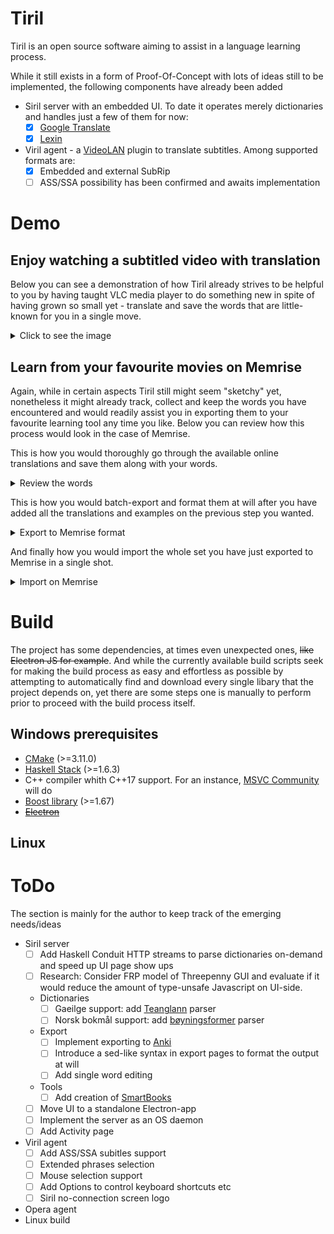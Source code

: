 # Tiril
Tiril is an open source software aiming to assist in a language learning process.

While it still exists in a form of Proof-Of-Concept with lots of ideas still to be implemented, the following components have already been added
* Siril server with an embedded UI. To date it operates merely dictionaries and handles just a few of them for now:
  * [x] [Google Translate](https://translate.google.com)
  * [x] [Lexin](http://lexin.udir.no)
* Viril agent - a [VideoLAN](https://github.com/videolan) plugin to translate subtitles. Among supported formats are:
  * [x] Embedded and external SubRip 
  * [ ] ASS/SSA possibility has been confirmed and awaits implementation

# Demo  

## Enjoy watching a subtitled video with translation

Below you can see a demonstration of how Tiril already strives to be helpful to you by having taught VLC media player to do something new in spite of having grown so small yet - translate and save the words that are little-known for you in a single move.

<details>
 <summary>Click to see the image</summary>
  
![alt text](https://github.com/erithion/tiril/raw/master/doc/tiril.gif "VideoLAN demo")
</details>

## Learn from your favourite movies on Memrise

Again, while in certain aspects Tiril still might seem "sketchy" yet, nonetheless it might already track, collect and keep the words you have encountered and would readily assist you in exporting them to your favourite learning tool any time you like. Below you can review how this process would look in the case of Memrise.

This is how you would thoroughly go through the available online translations and save them along with your words.
<details>
 <summary>Review the words</summary>
  
![alt text](https://github.com/erithion/tiril/raw/master/doc/tiril.view.gif "View demo")
</details>


This is how you would batch-export and format them at will after you have added all the translations and examples on the previous step you wanted.
<details>
 <summary>Export to Memrise format</summary>
  
![alt text](https://github.com/erithion/tiril/raw/master/doc/tiril.export.memrise.gif "Memrise export demo")
</details>


And finally how you would import the whole set you have just exported to Memrise in a single shot.
<details>
 <summary>Import on Memrise</summary>
  
![alt text](https://github.com/erithion/tiril/raw/master/doc/tiril.export.memrise.second.gif "Memrise import demo")
</details>

# Build
The project has some dependencies, at times even unexpected ones, ~~like Electron JS for example~~. And while the currently available build scripts seek for making the build process as easy and effortless as possible by attempting to automatically find and download every single libary that the project depends on, yet there are some steps one is manually to perform prior to proceed with the build process itself.
## Windows prerequisites

* [CMake](https://cmake.org/download/) (>=3.11.0)
* [Haskell Stack](https://docs.haskellstack.org/en/stable/README/) (>=1.6.3)
* C++ compiler whith C++17 support. For an instance, [MSVC Community](https://www.visualstudio.com/free-developer-offers/) will do
* [Boost library](https://www.boost.org/users/download/) (>=1.67)
* ~~[Electron](https://electronjs.org)~~

## Linux

# ToDo
The section is mainly for the author to keep track of the emerging needs/ideas

* Siril server
  * [ ] Add Haskell Conduit HTTP streams to parse dictionaries on-demand and speed up UI page show ups
  * [ ] Research: Consider FRP model of Threepenny GUI and evaluate if it would  reduce the amount of type-unsafe Javascript on UI-side.
  * Dictionaries
    * [ ] Gaeilge support: add [Teanglann](https://www.teanglann.ie/) parser
    * [ ] Norsk bokmål support: add [bøyningsformer](http://inger.uib.no/perl/search/search.cgi?appid=72&tabid=1106) parser
  * Export
    * [ ] Implement exporting to [Anki](https://apps.ankiweb.net)
    * [ ] Introduce a sed-like syntax in export pages to format the output at will
    * [ ] Add single word editing
  * Tools
    * [ ] Add creation of [SmartBooks](https://play.google.com/store/apps/details?id=com.kursx.smartbook&hl=en)
  * [ ] Move UI to a standalone Electron-app
  * [ ] Implement the server as an OS daemon
  * [ ] Add Activity page
* Viril agent
  * [ ] Add ASS/SSA subitles support
  * [ ] Extended phrases selection
  * [ ] Mouse selection support
  * [ ] Add Options to control keyboard shortcuts etc
  * [ ] Siril no-connection screen logo
* Opera agent
* Linux build  
